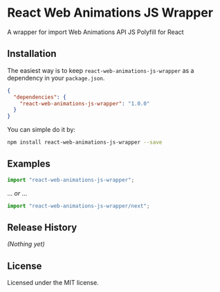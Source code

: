# React Web Animations JS Wrapper
A wrapper for import Web Animations API JS Polyfill for React

## Installation

The easiest way is to keep `react-web-animations-js-wrapper` as a dependency in your `package.json`.
```json
{
  "dependencies": {
    "react-web-animations-js-wrapper": "1.0.0"
  }
}
```

You can simple do it by:
```bash
npm install react-web-animations-js-wrapper --save
```

## Examples
```javascript
import "react-web-animations-js-wrapper";

```

... _or_ ...


```javascript
import "react-web-animations-js-wrapper/next";

```


## Release History

_(Nothing yet)_


## License

Licensed under the MIT license.
